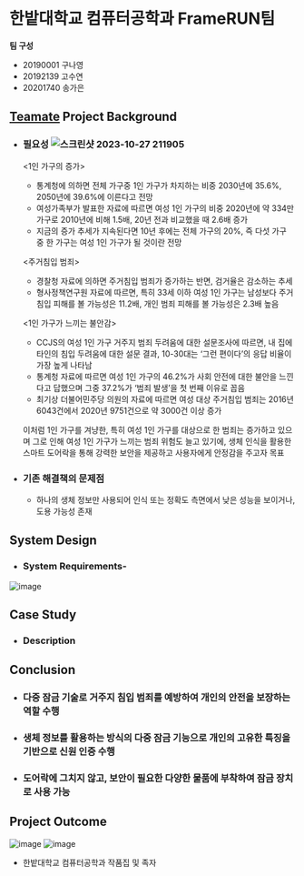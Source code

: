 # 한밭대학교 컴퓨터공학과 FrameRUN팀

**팀 구성**
- 20190001 구나영 
- 20192139 고수연
- 20201740 송가은

## <u>Teamate</u> Project Background
- ### 필요성 ![스크린샷 2023-10-27 211905](https://github.com/HBNU-SWUNIV/come-capstone23-framerun/assets/123061106/5a3119ec-695c-46f2-aede-43e7eabf853c)
  <1인 가구의 증가>
  - 통계청에 의하면 전체 가구중 1인 가구가 차지하는 비중 2030년에 35.6%, 2050년에 39.6%에 이른다고 전망
  - 여성가족부가 발표한 자료에 따르면 여성 1인 가구의 비중 2020년에 약 334만 가구로 2010년에 비해 1.5배, 20년 전과 비교했을 때 2.6배 증가
  - 지금의 증가 추세가 지속된다면 10년 후에는 전체 가구의 20%, 즉 다섯 가구 중 한 가구는 여성 1인 가구가 될 것이란 전망

  <주거침입 범죄>
  - 경찰청 자료에 의하면 주거침입 범죄가 증가하는 반면, 검거율은 감소하는 추세
  - 형사정책연구원 자료에 따르면, 특히 33세 이하 여성 1인 가구는 남성보다 주거침입 피해를 볼 가능성은 11.2배, 개인 범죄 피해를 볼 가능성은 2.3배 높음
 
  <1인 가구가 느끼는 불안감>
  - CCJS의 여성 1인 가구 거주지 범죄 두려움에 대한 설문조사에 따르면, 내 집에 타인의 침입 두려움에 대한 설문 결과, 10-30대는 ‘그런 편이다’의 응답 비율이 가장 높게 나타남
  - 통계청 자료에 따르면 여성 1인 가구의 46.2%가 사회 안전에 대한 불안을 느낀다고 답했으며 그중 37.2%가 ‘범죄 발생’을 첫 번째 이유로 꼽음
  - 최기상 더불어민주당 의원의 자료에 따르면 여성 대상 주거침입 범죄는 2016년 6043건에서 2020년 9751건으로 약 3000건 이상 증가

  이처럼 1인 가구를 겨냥한, 특히 여성 1인 가구를 대상으로 한 범죄는 증가하고 있으며 그로 인해 여성 1인 가구가 느끼는 범죄 위험도 늘고 있기에, 생체 인식을 활용한 스마트 도어락을 통해 강력한 보안을 제공하고 사용자에게 안정감을 주고자 목표

- ### 기존 해결책의 문제점
  - 하나의 생체 정보만 사용되어 인식 또는 정확도 측면에서 낮은 성능을 보이거나, 도용 가능성 존재
    
  
## System Design
  - ### System Requirements-
![image](https://github.com/HBNU-SWUNIV/come-capstone23-framerun/assets/127067076/01e96285-1b0b-4815-872c-d6ce53adb6fa)

    
## Case Study
  - ### Description
  
  
## Conclusion
  - ### 다중 잠금 기술로 거주지 침입 범죄를 예방하여 개인의 안전을 보장하는 역할 수행
  - ### 생체 정보를 활용하는 방식의 다중 잠금 기능으로 개인의 고유한 특징을 기반으로 신원 인증 수행
  - ### 도어락에 그치지 않고, 보안이 필요한 다양한 물품에 부착하여 잠금 장치로 사용 가능
  
## Project Outcome

![image](https://github.com/HBNU-SWUNIV/come-capstone23-framerun/assets/127067076/53c7ea66-edfc-4c20-b678-0d94375bdf10)
![image](https://github.com/HBNU-SWUNIV/come-capstone23-framerun/assets/127067076/a9661e83-3ff3-4b63-9153-4e280d959c11)

* 한밭대학교 컴퓨터공학과 작품집 및 족자
